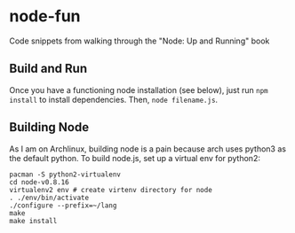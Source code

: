 node-fun
========

Code snippets from walking through the "Node: Up and Running" book

Build and Run
-----------------

Once you have a functioning node installation (see below), just run `npm install` to install dependencies. Then, `node filename.js`.

Building Node
-------------

As I am on Archlinux, building node is a pain because arch uses python3 as the default python. To build node.js, set up a virtual env for python2:

```shell
pacman -S python2-virtualenv
cd node-v0.8.16
virtualenv2 env # create virtenv directory for node
. ./env/bin/activate
./configure --prefix=~/lang
make
make install
```

